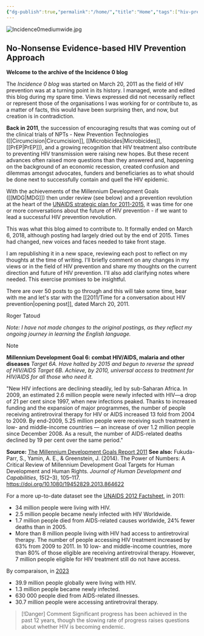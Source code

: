 ```yaml
---
{"dg-publish":true,"permalink":"/home/","title":"Home","tags":["hiv-prevention","prevention-revolution","gardenEntry","gardenEntry","gardenEntry"]}
---
```


 ![Incidence0mediumwide.jpg](/img/user/Images/Incidence0mediumwide.jpg)
 
## No-Nonsense Evidence-based HIV Prevention Approach

**Welcome to the archive of the Incidence 0 blog**

The *Incidence 0 blog* was started on March 20, 2011 as the field of HIV prevention was at a turning point in its history. I managed, wrote and edited this blog during my spare time. Views expressed did not necessarily reflect or represent those of the organisations I was working for or contribute to, as a matter of facts, this would have been surprising then, and now, but creation is in contradiction.

**Back in 2011**, the succession of encouraging results that was coming out of the clinical trials of NPTs - New Prevention Technologies ([[Circumcision\|Circumcision]], [[Microbicides\|Microbicides]], [[PrEP\|PrEP]]), and a growing recognition that HIV treatment also contribute to preventing HIV transmission were raising new hopes. But these recent advances often raised more questions than they answered and, happening on the background of an economic recession, created confusion and dilemmas amongst advocates, funders and beneficiaries as to what should be done next to successfully contain and quell the HIV epidemic.

With the achievements of the Millennium Development Goals ([[MDG\|MDG]]) then under review (see below) and a prevention revolution at the heart of the [UNAIDS strategic plan for 2011-2015](https://www.unaids.org/en/resources/documents/2010/20101221_JC2034_UNAIDS_Strategy), it was time for one or more conversations about the future of HIV prevention - if we want to lead a successful HIV prevention revolution.

This was what this blog aimed to contribute to. It formally ended on March 6, 2018, although posting had largely dried out by the end of 2015. Times had changed, new voices and faces needed to take front stage.

I am republishing it in a new space, reviewing each post to reflect on my thoughts at the time of writing. I'll briefly comment on any changes in my views or in the field of HIV prevention and share my thoughts on the current direction and future of HIV prevention. I'll also add clarifying notes where needed. This exercise promises to be insightful.

There are over 50 posts to go through and this will take some time, bear with me and let's star with the [[2011/Time for a conversation about HIV prevention\|opening post]], dated March 20, 2011.

Roger Tatoud

*Note: I have not made changes to the original postings, as they reflect my ongoing journey in learning the English language.*

>[!note]
>**Millennium Development Goal 6: combat HIV/AIDS, malaria and other diseases**
>*Target 6A. Have halted by 2015 and begun to reverse the spread of HIV/AIDS*
>*Target 6B. Achieve, by 2010, universal access to treatment for HIV/AIDS for all those who need it.*
>
>"New HIV infections are declining steadily, led by sub-Saharan Africa. In 2009, an estimated 2.6 million people were newly infected with HIV—a drop of 21 per cent since 1997, when new infections peaked. Thanks to increased funding and the expansion of major programmes, the number of people receiving antiretroviral therapy for HIV or AIDS increased 13 fold from 2004 to 2009. By end-2009, 5.25 million people were receiving such treatment in low- and middle-income countries — an increase of over 1.2 million people since December 2008. As a result, the number of AIDS-related deaths declined by 19 per cent over the same period."
>
>**Source:** [The Millennium Development Goals Report 2011](https://www.un-ilibrary.org/content/books/9789210548229)
>**See also:** Fukuda-Parr, S., Yamin, A. E., & Greenstein, J. (2014). The Power of Numbers: A Critical Review of Millennium Development Goal Targets for Human Development and Human Rights. _Journal of Human Development and Capabilities_, _15_(2–3), 105–117. https://doi.org/10.1080/19452829.2013.864622
>
>For a more up-to-date dataset see the [UNAIDS 2012 Factsheet](https://www.unaids.org/en/media/unaids/contentassets/documents/epidemiology/2012/gr2012/20121120_FactSheet_Global_en.pdf), in 2011:
>- 34 million people were living with HIV. 
>- 2.5 million people became newly infected with HIV Worldwide.
>- 1.7 million people died from AIDS-related causes worldwide, 24% fewer deaths than in 2005.
>- More than 8 million people living with HIV had access to antiretroviral therapy.  The number of people accessing HIV treatment increased by 63% from 2009 to 2011. In 10 low- and middle-income countries, more than 80% of those eligible are receiving antiretroviral therapy. However, 7 million people eligible for HIV treatment still do not have access.
> 
> By comparaison, in [2023](https://www.unaids.org/sites/default/files/media_asset/UNAIDS_FactSheet_en.pdf)
> - 39.9 million people globally were living with HIV.
> - 1.3 million people became newly infected.
> - 630 000 people died from AIDS-related illnesses.
> - 30.7 million people were accessing antiretroviral therapy.
>

>[!Danger] Comment
>Significant progress has been achieved in the past 12 years, though the slowing rate of progress raises questions about whether HIV is becoming endemic.

